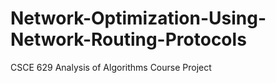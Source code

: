 # Network-Optimization-Using-Network-Routing-Protocols
CSCE 629 Analysis of Algorithms Course Project 
